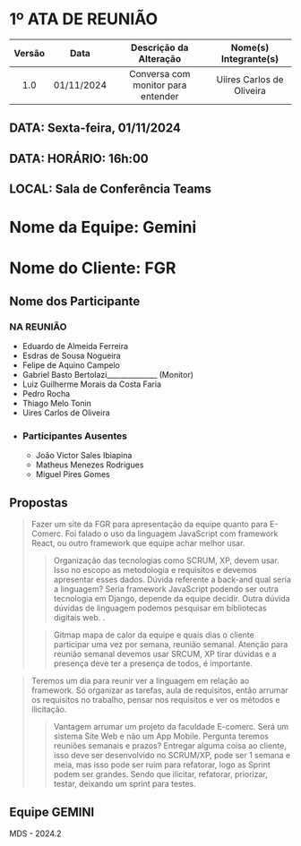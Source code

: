 # 1º ATA DE REUNIÃO

| Versão | Data | Descrição da Alteração | Nome(s) Integrante(s) |
| :----: | :--: | :--------------------: | :-------------------: |
| 1.0 | 01/11/2024 | Conversa com monitor para entender | Uiires Carlos de Oliveira |

## DATA:	Sexta-feira, 01/11/2024
## DATA:	HORÁRIO:	16h:00 
## LOCAL:	Sala de Conferência Teams

# Nome da Equipe: Gemini
# Nome do Cliente: FGR


## 	Nome dos Participante

### NA REUNIÃO

* Eduardo de Almeida Ferreira
* Esdras de Sousa Nogueira
* Felipe de Aquino Campelo
* Gabriel Basto Bertolazi______________ (Monitor)
* Luiz Guilherme Morais da Costa Faria
* Pedro Rocha
* Thiago Melo Tonin
* Uires Carlos de Oliveira
* ### Participantes Ausentes
    * João Victor Sales Ibiapina
    * Matheus Menezes Rodrigues
    * Miguel Pires Gomes


## Propostas

> Fazer um site da FGR para apresentação da equipe quanto para E-Comerc. Foi falado o uso da linguagem JavaScript com framework React, ou outro framework que equipe achar melhor usar.
>
>> Organização das tecnologias como SCRUM, XP, devem usar. Isso no escopo as metodologia e requisitos e devemos apresentar esses dados. Dúvida referente a back-and qual seria a linguagem? Seria framework JavaScript podendo ser outra tecnologia em Django, depende da equipe decidir.
> Outra dúvida dúvidas de linguagem podemos pesquisar em bibliotecas digitais web. .
>
>> Gitmap mapa de calor da equipe e quais dias o cliente participar uma vez por semana, reunião semanal. Atenção para reunião semanal devemos usar SRCUM, XP tirar dúvidas e a presença deve ter a presença de todos, é importante. 

> Teremos um dia para reunir ver a linguagem em relação ao framework. Só organizar as tarefas, aula de requisitos, então arrumar os requisitos no trabalho, pensar nos requisitos e ver os métodos e ilicitação.
>
>> Vantagem arrumar um projeto da faculdade E-comerc. Será um sistema Site Web e não um App Mobile.
> Pergunta teremos reuniões semanais e prazos? Entregar alguma coisa ao cliente, isso deve ser desenvolvido no SCRUM/XP, pode ser 1 semana e meia, mas isso pode ser ruim para refatorar, logo as Sprint podem ser grandes. Sendo que ilicitar, refatorar, priorizar,  testar, deixando um sprint para testes.




## Equipe GEMINI
MDS - 2024.2